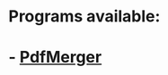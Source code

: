 # Programs available:
#         - [PdfMerger](https://github.com/sjohanne/sjohannePublic/tree/master/PdfMerger)
